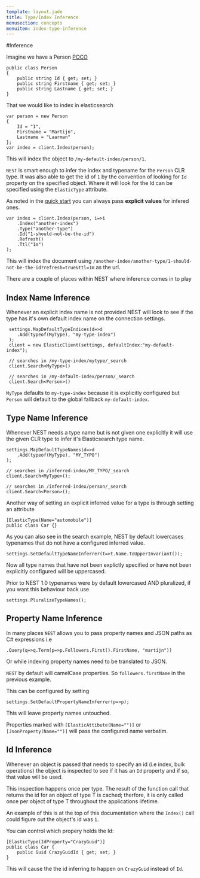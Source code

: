 ```yaml
---
template: layout.jade
title: Type/Index Inference
menusection: concepts
menuitem: index-type-inference
---
```


#Inference

Imagine we have a Person [POCO](http://en.wikipedia.org/wiki/Plain_Old_CLR_Object)
   
    public class Person
    {
        public string Id { get; set; }
        public string Firstname { get; set; }
        public string Lastname { get; set; }
    }

That we would like to index in elasticsearch 

    var person = new Person
    {
        Id = "1",
        Firstname = "Martijn",
        Lastname = "Laarman"
    };
    var index = client.Index(person);

This will index the object to `/my-default-index/person/1`. 

`NEST` is smart enough to infer the index and typename for the `Person` CLR type. It was also able to get the id of `1` by the convention of looking for `Id` property on the specified object. Where it will look for the Id can be specified using the `ElasticType` attribute.

As noted in the [quick start](/nest/quick-start.html) you can always pass **explicit values** for infered ones.

    var index = client.Index(person, i=>i
        .Index("another-index")
        .Type("another-type")
        .Id("1-should-not-be-the-id")
        .Refresh()
        .Ttl("1m")
    );

This will index the document using `/another-index/another-type/1-should-not-be-the-id?refresh=true&ttl=1m` as the url. 

There are a couple of places within NEST where inference comes in to play

## Index Name Inference

Whenever an explicit index name is not provided NEST will look to see if the type has it's own default index name on the connection settings.

     settings.MapDefaultTypeIndices(d=>d
        .Add(typeof(MyType), "my-type-index")
     );
     client = new ElasticClient(settings, defaultIndex:"my-default-index");

     // searches in /my-type-index/mytype/_search
     client.Search<MyType>()

     // searches in /my-default-index/person/_search
     client.Search<Person>()

`MyType` defaults to `my-type-index` because it is explicitly configured but `Person` will default to the global fallback `my-default-index`.

## Type Name Inference

Whenever NEST needs a type name but is not given one explicitly it will use the given CLR type to infer it's Elasticsearch type name.

    settings.MapDefaultTypeNames(d=>d
        .Add(typeof(MyType), "MY_TYPO")
    );
    
    // searches in /inferred-index/MY_TYPO/_search
    client.Search<MyType>();
    
    // searches in /inferred-index/person/_search
    client.Search<Person>();

Another way of setting an explicit inferred value for a type is through setting an attribute

    [ElasticType(Name="automobile")]
    public class Car {} 

As you can also see in the search example, NEST by default lowercases typenames that do not have a configured inferred value.

    settings.SetDefaultTypeNameInferrer(t=>t.Name.ToUpperInvariant());

Now all type names that have not been explictly specified or have not been explicitly configured will be uppercased.

Prior to NEST 1.0 typenames were by default lowercased AND pluralized, if you want this behaviour back use

    settings.PluralizeTypeNames();

## Property Name Inference
In many places `NEST` allows you to pass property names and JSON paths as C# expressions i.e

    .Query(q=>q.Term(p=>p.Followers.First().FirstName, "martijn"))

Or while indexing property names need to be translated to JSON. 

`NEST` by default will camelCase properties. So `followers.firstName` in the previous example.

This can be configured by setting 

    settings.SetDefaultPropertyNameInferrer(p=>p);

This will leave property names untouched.

Properties marked with `[ElasticAttibute(Name="")]` or `[JsonProperty(Name="")]` will pass the configured name verbatim. 

## Id Inference

Whenever an object is passed that needs to specify an id (i.e index, bulk operations) the object is inspected to see if it has an `Id` property and if so, that value will be used.

This inspection happens once per type. The result of the function call that returns the id for an object of type T is cached; therfore, it is only called once per object of type T throughout the applications lifetime.

An example of this is at the top of this documentation where the `Index()` call could figure out the object's id was `1`.

You can control which propery holds the Id:


    [ElasticType(IdProperty="CrazyGuid")]
    public class Car {
        public Guid CrazyGuidId { get; set; }
    }

This will cause the the id inferring to happen on `CrazyGuid` instead of `Id`.


